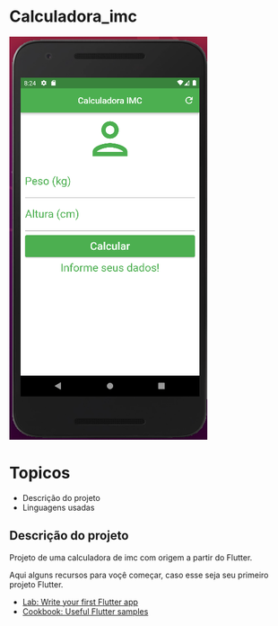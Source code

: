 # Calculadora_imc
![img1.png](assets/icons/img1.png)
# Topicos
- Descrição do projeto
- Linguagens usadas

## Descrição do projeto

  Projeto de uma calculadora de imc com origem a partir do Flutter.

  Aqui alguns recursos para voçê começar, caso esse seja seu primeiro 
  projeto Flutter.
- [Lab: Write your first Flutter app](https://docs.flutter.dev/get-started/codelab)
- [Cookbook: Useful Flutter samples](https://docs.flutter.dev/cookbook)


  